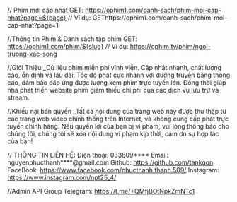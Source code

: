 // Phim mới cập nhật
GET: https://ophim1.com/danh-sach/phim-moi-cap-nhat?page=${page}
// Ví dụ: GEThttps://ophim1.com/danh-sach/phim-moi-cap-nhat?page=1

//Thông tin Phim & Danh sách tập phim
GET: https://ophim1.com/phim/${slug}
// Ví dụ: https://ophim.tv/phim/ngoi-truong-xac-song

//Giới Thiệu
_Dữ liệu phim miễn phí vĩnh viễn. Cập nhật nhanh, chất lượng cao, ổn định và lâu dài. Tốc độ phát cực nhanh với đường truyền băng thông cao, đảm bảo đáp ứng được lượng xem phim trực tuyến lớn. Đồng thời giúp nhà phát triển website phim giảm thiểu chi phí của các dịch vụ lưu trữ và stream.

//Khiếu nại bản quyền
_Tất cả nội dung của trang web này được thu thập từ các trang web video chính thống trên Internet, và không cung cấp phát trực tuyến chính hãng. Nếu quyền lợi của bạn bị vi phạm, vui lòng thông báo cho chúng tôi, chúng tôi sẽ xóa nội dung vi phạm kịp thời, cảm ơn sự hợp tác của bạn!

// THÔNG TIN LIÊN HỆ:
Điện thoại: 033809****
Email: nguyenphucthanh****@gmail.com
Github: https://github.com/tankgon
FaceBook: https://www.facebook.com/phucthanh.thanh.509/
Instagram: https://www.instagram.com/npt25_4/

//Admin API 
Group Telegram: https://t.me/+QMfjBOtNpkZmNTc1

